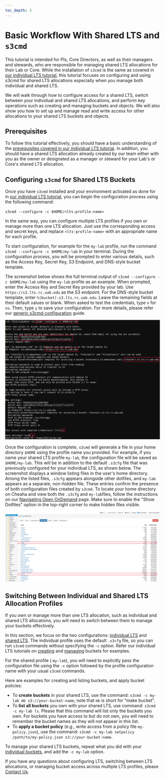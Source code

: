 ```yaml
---
toc_depth: 3
---
```

# Basic Workflow With Shared LTS and `s3cmd`

This tutorial is intended for PIs, Core Directors, as well as their managers and stewards, who are responsible for managing shared LTS allocations for their Lab or Core. While the installation of `s3cmd` is the same as covered in [our individual LTS tutorial](./individual_lts_tutorial.md#install-s3cmd-within-conda-environment-on-cheaha), this tutorial focuses on configuring and using s3cmd for shared LTS allocations especially when you manage both individual and shared LTS.

We will walk through how to configure access for a shared LTS, switch between your individual and shared LTS allocations, and perform key operations such as creating and managing buckets and objects. We will also show you how to set up and manage read and write access for other allocations to your shared LTS buckets and objects.

## Prerequisites

To follow this tutorial effectively, you should have a basic understanding of the [prerequisites covered in our individual LTS tutorial](individual_lts_tutorial.md#prerequisites). In addition, you should have a shared LTS allocation already created by our team either with you as the owner or designated as a manager or steward for your Lab's or Core's shared LTS allocation.

## Configuring `s3cmd` for Shared LTS Buckets

Once you have `s3cmd` installed and your environment activated as done for in [our individual LTS tutorial](./individual_lts_tutorial.md#install-s3cmd-within-conda-environment-on-cheaha), you can begin the configuration process using the following command:

`s3cmd --configure -c $HOME/<lts-profile-name>`

In the same way, you can configure multiple LTS profiles if you own or manage more than one LTS allocation. Just use the corresponding access and secret keys, and replace `<lts-profile-name>` with an appropriate name for each profile.

To start configuration, for example for the `my-lab` profile, run the command `s3cmd --configure -c $HOME/my-lab` in your terminal. During the configuration process, you will be prompted to enter various details, such as the Access Key, Secret Key, S3 Endpoint, and DNS-style bucket template.

The screenshot below shows the full terminal output of `s3cmd --configure -c $HOME/my-lab` using the `my-lab` profile as an example. When prompted, enter the Access Key and Secret Key provided by your lab. Use `https://s3.lts.rc.uab.edu` as the S3 endpoint. For the DNS-style bucket template, enter `%(bucket).s3.lts.rc.uab.edu`. Leave the remaining fields at their default values or blank. When asked to test the credentials, type `n` for `no`. Then, type `y` to save your configuration. For more details, please refer our [generic s3cmd configuration](../interfaces.md#configuring-s3cmd) guide.

![s3cmd configuration in terminal showing full interactive setup for a shared LTS bucket, including credentials and endpoint settings.](../images/shared-lts-config.png)

Once the configuration is complete, `s3cmd` will generate a file in your home directory `$HOME` using the profile name you provided. For example, if you name your shared LTS profile `my-lab`, the configuration file will be saved as `$HOME/my-lab`. This will be in addition to the default `.s3cfg` file that was previously configured for your individual LTS, as shown below. The screenshot displays a window listing files in the user's home directory. Among the listed files, `.s3cfg` appears alongside other dotfiles, and `my-lab` appears as a separate, non-hidden file. These entries confirm the presence of both configuration files created by `s3cmd`. To locate your home directory on Cheaha and view  both the `.s3cfg`  and `my-lab`files, follow the instructions on our [Navigating Open OnDemand](../../../cheaha/open_ondemand/ood_layout.md#navigating-open-ondemand) page. Make sure to enable the "Show Dotfiles" option in the top-right corner to make hidden files visible.

![The shared and individual LTS profiles shown as 'my-lab` and `.s3cfg` configuration files in your home directory](../images/my-lab.png)

## Switching Between Individual and Shared LTS Allocation Profiles

If you own or manage more than one LTS allocation, such as individual and shared LTS allocations, you will need to switch between them to manage your buckets effectively.

In this section, we focus on the two configurations: [individual LTS](./individual_lts_tutorial.md#configuring-s3cmd-for-lts-buckets) and [shared LTS](#configuring-s3cmd-for-shared-lts-buckets). The individual profile uses the default `.s3cfg` file, so you can run `s3cmd` commands without specifying the `-c` option. Refer our  individual LTS tutorials on [creating](./individual_lts_tutorial.md#creating-buckets) and [managing](./individual_lts_tutorial.md#managing-buckets) buckets for examples.

For the shared profile ( `my-lab`), you will need to explicitly pass the configuration file using the `-c` option followed by the profile configuration name with your usual `s3cmd` commands.

Here are examples for creating and listing buckets, and apply bucket policies:

- To **create buckets** in your shared LTS, use the command: `s3cmd -c my-lab mb s3://your-bucket-name`; note that `mb` is short for "make bucket".
- To **list all buckets** you own with your shared LTS, use command: `s3cmd -c my-lab ls`. Please that this command will list only the buckets you own. For buckets you have access to but do not own, you will need to remember the bucket names as they  will not appear in this list.
- To **apply a bucket policy** (e.g., write access from a policy file `my-policy.json`), use the command: `s3cmd -c my-lab setpolicy /path/to/my-policy.json s3://your-bucket-name`.

To manage your shared LTS buckets, repeat what you did with your [individual buckets](./individual_lts_tutorial.md#managing-buckets), and add the `-c my-lab` option.

If you have any questions about configuring LTS, switching between LTS allocations, or managing bucket access across multiple LTS profiles, please [Contact Us](../../../index.md#how-to-contact-us).
